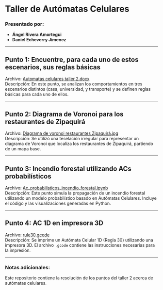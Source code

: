 # Taller de Autómatas Celulares

### Presentado por:
- **Ángel Rivera Amortegui**
- **Daniel Echeverry Jimenez**

---

## **Punto 1: Encuentre, para cada uno de estos escenarios, sus reglas básicas**
Archivo: [Automatas celulares taller 2.docx](./Automatas%20celulares%20taller%202.docx)  
Descripción: En este punto, se analizan los comportamientos en tres escenarios distintos (casa, universidad, y transporte) y se definen reglas básicas para cada uno de ellos.

---

## **Punto 2: Diagrama de Voronoi para los restaurantes de Zipaquirá**
Archivo: [Diagrama de voronoi restaurantes Zipaquirá.jpg](./Diagrama%20de%20voronoi%20restaurantes%20Zipaquir%C3%A1.jpg)  
Descripción: Se utilizó una teselación irregular para representar un diagrama de Voronoi que localiza los restaurantes de Zipaquirá, partiendo de un mapa base.

---

## **Punto 3: Incendio forestal utilizando ACs probabilísticos**
Archivo: [Ac_probabilisticos_incendio_forestal.ipynb](./Ac_probabilisticos_incendio_forestal.ipynb)  
Descripción: Este punto simula la propagación de un incendio forestal utilizando un modelo probabilístico basado en Autómatas Celulares. Incluye el código y las visualizaciones generadas en Python.

---

## **Punto 4: AC 1D en impresora 3D**
Archivo: [rule30.gcode](./rule30.gcode)  
Descripción: Se imprime un Autómata Celular 1D (Regla 30) utilizando una impresora 3D. El archivo `.gcode` contiene las instrucciones necesarias para la impresión.

---

### Notas adicionales:
Este repositorio contiene la resolución de los puntos del taller 2 acerca de autómatas celulares.


